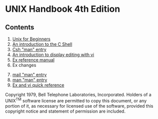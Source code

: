 # UNIX Handbook 4th Edition

## Contents

1. [Unix for Beginners](http://wolfram.schneider.org/bsd/7thEdManVol2/beginners/beginners.pdf)
2. [An introduction to the C Shell](http://docs.freebsd.org/44doc/usd/04.csh/paper.pdf)
3. [Csh "man" entry](http://modman.unixdev.net/?manpath=4.2BSD&page=csh&sektion=1&apropos=)
4. [An introduction to display editing with vi](http://docs.freebsd.org/44doc/usd/12.vi/paper.pdf)
5. [Ex reference manual](http://docs.freebsd.org/44doc/usd/10.exref/paper.pdf)
6. Ex changes
<!-- Full title is 'Ex changes - Version 3.1 to 3.5", not found except for
reference to 4.2BSD docs -->
7. [mail "man" entry](http://unixhelp.ed.ac.uk/CGI/man-cgi?mail)
8. [man "man" entry](http://modman.unixdev.net/?sektion=1&page=man&manpath=4.2BSD)
9. [Ex and vi quick reference](http://ex-vi.sourceforge.net/viin/quickref.pdf)

Copyright 1979, Bell Telephone Laboratories, Incorporated.
Holders of a UNIX<sup>TM</sup> software license are permitted to copy this
document, or any portion of it, as necessary for licensed use of the
software, provided this copyright notice and statement of permission are
included.
